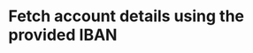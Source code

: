 #  Fetch account details using the provided IBAN

<api-endpoint openapi-path="../../../openapi.yml" method="GET" endpoint="/accounts/{iban}"/>